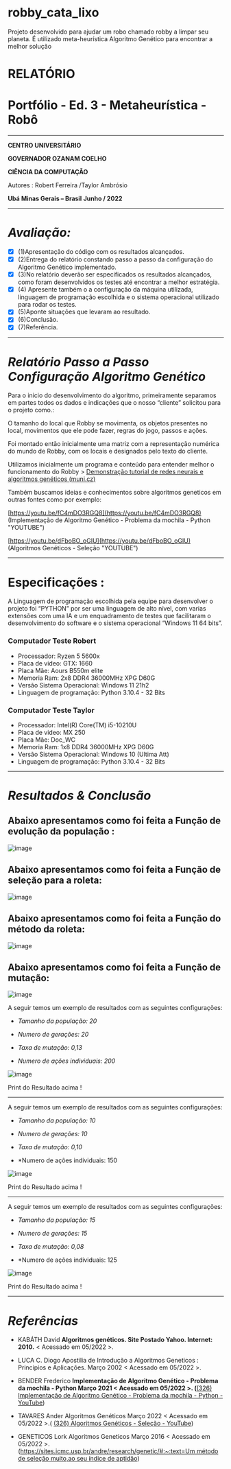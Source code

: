 # robby_cata_lixo
 Projeto desenvolvido para ajudar um robo chamado robby a limpar seu planeta. É utilizado meta-heurística Algoritmo Genético para encontrar a melhor solução

# RELATÓRIO

# Portfólio - Ed. 3 - Metaheurística - Robô

---

  **CENTRO UNIVERSITÁRIO**

**GOVERNADOR OZANAM COELHO**

  **CIÊNCIA DA COMPUTAÇÃO**


Autores : Robert Ferreira
          /Taylor Ambrósio                                    


   **Ubá**
**Minas Gerais – Brasil**
   **Junho / 2022**

---

# ***Avaliação:***

- [x]  (1)Apresentação do código com os resultados alcançados.
- [x]  (2)Entrega do relatório constando passo a passo da configuração do Algoritmo Genético implementado.
- [x]  (3)No relatório deverão ser especificados os resultados alcançados, como foram desenvolvidos os testes até encontrar a melhor estratégia.
- [x]  (4) Apresente também o a configuração da máquina utilizada, linguagem de programação escolhida e o sistema operacional utilizado para rodar os testes.
- [x]  (5)Aponte situações que levaram ao resultado.
- [x]  (6)Conclusão.
- [x]  (7)Referência.

---

 # ***Relatório Passo a Passo Configuração Algoritmo Genético***

Para o inicio do desenvolvimento do algoritmo, primeiramente separamos em partes todos os dados e indicações que o nosso “cliente” solicitou para o projeto como.: 

O tamanho do local que Robby se movimenta, os objetos presentes no local, movimentos que ele pode fazer, regras do jogo, passos e ações.

Foi montado então inicialmente uma matriz com a representação numérica do mundo de Robby, com os locais e designados pelo texto do cliente.

Utilizamos inicialmente um programa e conteúdo para entender melhor o funcionamento do Robby > [Demonstração tutorial de redes neurais e algoritmos genéticos (muni.cz)](https://is.muni.cz/www/kabath/genetic_algorithms.html)

Também buscamos ideias e conhecimentos sobre algoritmos geneticos em outras fontes como por exemplo: 

[https://youtu.be/fC4mDO3RGQ8](https://youtu.be/fC4mDO3RGQ8)   (Implementação de Algoritmo Genético - Problema da mochila - Python "YOUTUBE")

[https://youtu.be/dFboBO_oGIU](https://youtu.be/dFboBO_oGIU)   (Algoritmos Genéticos - Seleção "YOUTUBE") 

---
# Especificações :

A Linguagem de programação escolhida pela equipe para desenvolver o projeto foi “PYTHON” por ser uma linguagem de alto nível, com varias extensões com uma IA e um enquadramento de testes que facilitaram o desenvolvimento do software e o sistema operacional “Windows 11 64 bits”.

### Computador Teste Robert 

- Processador: Ryzen 5 5600x
- Placa de video: GTX: 1660
- Placa Mãe: Aours B550m elite
- Memoria Ram: 2x8 DDR4 36000MHz XPG D60G
- Versão Sistema Operacional: Windows 11 21h2
- Linguagem de programação: Python 3.10.4 - 32 Bits

### Computador Teste Taylor


- Processador: Intel(R) Core(TM) i5-10210U
- Placa de video: MX 250
- Placa Mãe: Doc_WC
- Memoria Ram: 1x8 DDR4 36000MHz XPG D60G
- Versão Sistema Operacional: Windows 10 (Ultima Att) 
- Linguagem de programação: Python 3.10.4 - 32 Bits

---

# ***Resultados & Conclusão*** 

## Abaixo apresentamos como foi feita a Função de evolução da população : 


![image](https://user-images.githubusercontent.com/88808709/173194657-ed771b7e-580e-456c-ab2a-1f37507d1975.png)


## Abaixo apresentamos como foi feita a Função de seleção para a roleta: 

![image](https://user-images.githubusercontent.com/88808709/173194745-f0248c1c-7bce-44fd-9ae5-2e2a32f11495.jpeg)

## Abaixo apresentamos como foi feita a Função do método da roleta: 

![image](https://user-images.githubusercontent.com/88808709/173194791-636556fb-4083-47b6-b1ef-194fb04e427e.jpeg)

## Abaixo apresentamos como foi feita a Função de mutação:

![image](https://user-images.githubusercontent.com/88808709/173194815-2f2cea2f-37af-403b-968d-bc736e007c51.jpeg)

A seguir temos um exemplo de resultados com as seguintes configurações: 

- *Tamanho da população: 20*

- *Numero de gerações: 20*

- *Taxa de mutação: 0,13*

- *Numero de ações individuais: 200*


![image](https://user-images.githubusercontent.com/88808709/173194867-1e926287-fa75-444a-b44e-211321be1716.png)

Print do Resultado acima !

---
A seguir temos um exemplo de resultados com as seguintes configurações: 

- *Tamanho da população: 10*

- *Numero de gerações: 10*

- *Taxa de mutação: 0,10*

- *Numero de ações individuais: 150


![image](https://user-images.githubusercontent.com/88808709/173196110-a8fa1baf-4b8d-429d-bd03-02c99a19267b.png)

Print do Resultado acima !

---
A seguir temos um exemplo de resultados com as seguintes configurações: 

- *Tamanho da população: 15*

- *Numero de gerações: 15*

- *Taxa de mutação: 0,08*

- *Numero de ações individuais: 125

![image](https://user-images.githubusercontent.com/88808709/173196254-45e68dff-c703-4180-8e92-08d6adfeae12.png)

Print do Resultado acima !

---
# ***Referências*** 

- KABÁTH David **Algoritmos genéticos. Site Postado Yahoo. Internet: 2010.** < Acessado em 05/2022 >.

- LUCA C. Diogo Apostilia de Introdução a Algoritmos Geneticos : Principios e Aplicações. Março 2002 < Acessado em 05/2022 >. 

- BENDER Frederico **Implementação de Algoritmo Genético - Problema da mochila - Python Março 2021 < Acessado em 05/2022 >. (**[(326) Implementação de Algoritmo   Genético - Problema da mochila - Python - YouTube](https://www.youtube.com/watch?v=fC4mDO3RGQ8)) 

- TAVARES Ander Algoritmos Genéticos Março 2022 < Acessado em 05/2022 >.( [(326) Algoritmos Genéticos - Seleção - YouTube](https://www.youtube.com/watch?v=dFboBO_oGIU))

- GENETICOS Lork Algoritmos Geneticos Março 2016 < Acessado em 05/2022 >.([https://sites.icmc.usp.br/andre/research/genetic/#:~:text=Um método de seleção muito,ao seu índice de aptidão](https://sites.icmc.usp.br/andre/research/genetic/#:~:text=Um%20m%C3%A9todo%20de%20sele%C3%A7%C3%A3o%20muito,ao%20seu%20%C3%ADndice%20de%20aptid%C3%A3o))
